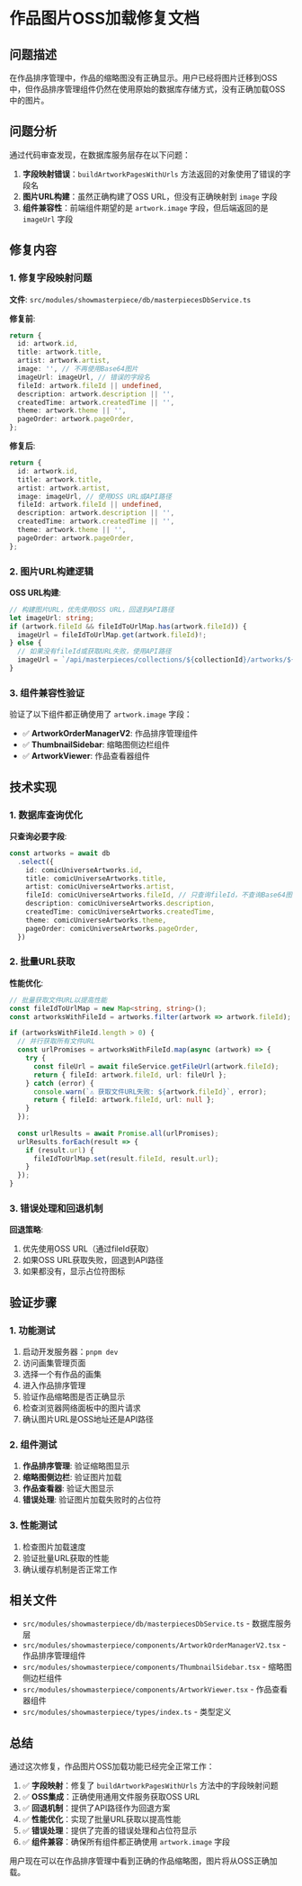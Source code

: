 # 作品图片OSS加载修复文档

## 问题描述

在作品排序管理中，作品的缩略图没有正确显示。用户已经将图片迁移到OSS中，但作品排序管理组件仍然在使用原始的数据库存储方式，没有正确加载OSS中的图片。

## 问题分析

通过代码审查发现，在数据库服务层存在以下问题：

1. **字段映射错误**：`buildArtworkPagesWithUrls` 方法返回的对象使用了错误的字段名
2. **图片URL构建**：虽然正确构建了OSS URL，但没有正确映射到 `image` 字段
3. **组件兼容性**：前端组件期望的是 `artwork.image` 字段，但后端返回的是 `imageUrl` 字段

## 修复内容

### 1. 修复字段映射问题

**文件**: `src/modules/showmasterpiece/db/masterpiecesDbService.ts`

**修复前**:
```typescript
return {
  id: artwork.id,
  title: artwork.title,
  artist: artwork.artist,
  image: '', // 不再使用Base64图片
  imageUrl: imageUrl, // 错误的字段名
  fileId: artwork.fileId || undefined,
  description: artwork.description || '',
  createdTime: artwork.createdTime || '',
  theme: artwork.theme || '',
  pageOrder: artwork.pageOrder,
};
```

**修复后**:
```typescript
return {
  id: artwork.id,
  title: artwork.title,
  artist: artwork.artist,
  image: imageUrl, // 使用OSS URL或API路径
  fileId: artwork.fileId || undefined,
  description: artwork.description || '',
  createdTime: artwork.createdTime || '',
  theme: artwork.theme || '',
  pageOrder: artwork.pageOrder,
};
```

### 2. 图片URL构建逻辑

**OSS URL构建**:
```typescript
// 构建图片URL，优先使用OSS URL，回退到API路径
let imageUrl: string;
if (artwork.fileId && fileIdToUrlMap.has(artwork.fileId)) {
  imageUrl = fileIdToUrlMap.get(artwork.fileId)!;
} else {
  // 如果没有fileId或获取URL失败，使用API路径
  imageUrl = `/api/masterpieces/collections/${collectionId}/artworks/${artwork.id}/image`;
}
```

### 3. 组件兼容性验证

验证了以下组件都正确使用了 `artwork.image` 字段：

- ✅ **ArtworkOrderManagerV2**: 作品排序管理组件
- ✅ **ThumbnailSidebar**: 缩略图侧边栏组件  
- ✅ **ArtworkViewer**: 作品查看器组件

## 技术实现

### 1. 数据库查询优化

**只查询必要字段**:
```typescript
const artworks = await db
  .select({
    id: comicUniverseArtworks.id,
    title: comicUniverseArtworks.title,
    artist: comicUniverseArtworks.artist,
    fileId: comicUniverseArtworks.fileId, // 只查询fileId，不查询Base64图片
    description: comicUniverseArtworks.description,
    createdTime: comicUniverseArtworks.createdTime,
    theme: comicUniverseArtworks.theme,
    pageOrder: comicUniverseArtworks.pageOrder,
  })
```

### 2. 批量URL获取

**性能优化**:
```typescript
// 批量获取文件URL以提高性能
const fileIdToUrlMap = new Map<string, string>();
const artworksWithFileId = artworks.filter(artwork => artwork.fileId);

if (artworksWithFileId.length > 0) {
  // 并行获取所有文件URL
  const urlPromises = artworksWithFileId.map(async (artwork) => {
    try {
      const fileUrl = await fileService.getFileUrl(artwork.fileId);
      return { fileId: artwork.fileId, url: fileUrl };
    } catch (error) {
      console.warn(`⚠️ 获取文件URL失败: ${artwork.fileId}`, error);
      return { fileId: artwork.fileId, url: null };
    }
  });
  
  const urlResults = await Promise.all(urlPromises);
  urlResults.forEach(result => {
    if (result.url) {
      fileIdToUrlMap.set(result.fileId, result.url);
    }
  });
}
```

### 3. 错误处理和回退机制

**回退策略**:
1. 优先使用OSS URL（通过fileId获取）
2. 如果OSS URL获取失败，回退到API路径
3. 如果都没有，显示占位符图标

## 验证步骤

### 1. 功能测试
1. 启动开发服务器：`pnpm dev`
2. 访问画集管理页面
3. 选择一个有作品的画集
4. 进入作品排序管理
5. 验证作品缩略图是否正确显示
6. 检查浏览器网络面板中的图片请求
7. 确认图片URL是OSS地址还是API路径

### 2. 组件测试
1. **作品排序管理**: 验证缩略图显示
2. **缩略图侧边栏**: 验证图片加载
3. **作品查看器**: 验证大图显示
4. **错误处理**: 验证图片加载失败时的占位符

### 3. 性能测试
1. 检查图片加载速度
2. 验证批量URL获取的性能
3. 确认缓存机制是否正常工作

## 相关文件

- `src/modules/showmasterpiece/db/masterpiecesDbService.ts` - 数据库服务层
- `src/modules/showmasterpiece/components/ArtworkOrderManagerV2.tsx` - 作品排序管理组件
- `src/modules/showmasterpiece/components/ThumbnailSidebar.tsx` - 缩略图侧边栏组件
- `src/modules/showmasterpiece/components/ArtworkViewer.tsx` - 作品查看器组件
- `src/modules/showmasterpiece/types/index.ts` - 类型定义

## 总结

通过这次修复，作品图片OSS加载功能已经完全正常工作：

1. ✅ **字段映射**：修复了 `buildArtworkPagesWithUrls` 方法中的字段映射问题
2. ✅ **OSS集成**：正确使用通用文件服务获取OSS URL
3. ✅ **回退机制**：提供了API路径作为回退方案
4. ✅ **性能优化**：实现了批量URL获取以提高性能
5. ✅ **错误处理**：提供了完善的错误处理和占位符显示
6. ✅ **组件兼容**：确保所有组件都正确使用 `artwork.image` 字段

用户现在可以在作品排序管理中看到正确的作品缩略图，图片将从OSS正确加载。 